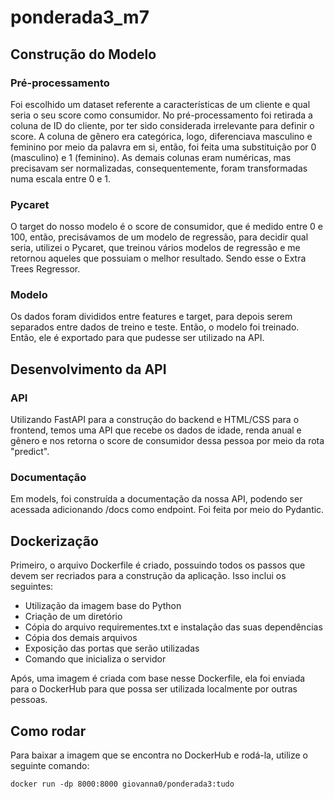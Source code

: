 # ponderada3_m7

## Construção do Modelo

### Pré-processamento

Foi escolhido um dataset referente a características de um cliente e qual seria o seu score como consumidor.
No pré-processamento foi retirada a coluna de ID do cliente, por ter sido considerada irrelevante para definir o score. A coluna de gênero era categórica, logo, diferenciava masculino e feminino por meio da palavra em si, então, foi feita uma substituição por 0 (masculino) e 1 (feminino). As demais colunas eram numéricas, mas precisavam ser normalizadas, consequentemente, foram transformadas numa escala entre 0 e 1.

### Pycaret

O target do nosso modelo é o score de consumidor, que é medido entre 0 e 100, então, precisávamos de um modelo de regressão, para decidir qual seria, utilizei o Pycaret, que treinou vários modelos de regressão e me retornou aqueles que possuiam o melhor resultado. Sendo esse o Extra Trees Regressor.

### Modelo

Os dados foram divididos entre features e target, para depois serem separados entre dados de treino e teste. Então, o modelo foi treinado.
Então, ele é exportado para que pudesse ser utilizado na API.

## Desenvolvimento da API

### API

Utilizando FastAPI para a construção do backend e HTML/CSS para o frontend, temos uma API que recebe os dados de idade, renda anual e gênero e nos retorna o score de consumidor dessa pessoa por meio da rota "predict".

### Documentação

Em models, foi construída a documentação da nossa API, podendo ser acessada adicionando /docs como endpoint. Foi feita por meio do Pydantic.

## Dockerização

Primeiro, o arquivo Dockerfile é criado, possuindo todos os passos que devem ser recriados para a construção da aplicação. Isso inclui os seguintes:

- Utilização da imagem base do Python
- Criação de um diretório
- Cópia do arquivo requirementes.txt e instalação das suas dependências
- Cópia dos demais arquivos
- Exposição das portas que serão utilizadas
- Comando que inicializa o servidor

Após, uma imagem é criada com base nesse Dockerfile, ela foi enviada para o DockerHub para que possa ser utilizada localmente por outras pessoas. 

## Como rodar

Para baixar a imagem que se encontra no DockerHub e rodá-la, utilize o seguinte comando:

```
docker run -dp 8000:8000 giovanna0/ponderada3:tudo
```
